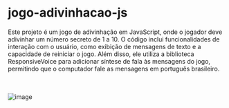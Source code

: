 # jogo-adivinhacao-js

Este projeto é um jogo de adivinhação em JavaScript, onde o jogador deve adivinhar um número secreto de 1 a 10.
O código inclui funcionalidades de interação com o usuário, como exibição de mensagens de texto e a capacidade de reiniciar o jogo.
Além disso, ele utiliza a biblioteca ResponsiveVoice para adicionar síntese de fala às mensagens do jogo,
permitindo que o computador fale as mensagens em português brasileiro.
<br>
<br>
<br>


![image](https://github.com/PauloCatto/jogo-adivinhacao-js/assets/108766424/a8bb1179-5c56-4fee-92df-281d10f589f7)
